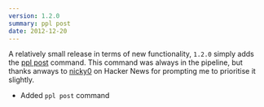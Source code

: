 ```yaml
---
version: 1.2.0
summary: ppl post
date: 2012-12-20
---
```


A relatively small release in terms of new functionality, `1.2.0` simply adds
the [ppl post](/commands/post) command. This command was always in
the pipeline, but thanks anways to
[nicky0](http://news.ycombinator.com/user?id=nicky0) on Hacker News for
prompting me to prioritise it slightly.

* Added `ppl post` command
